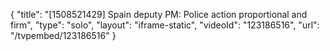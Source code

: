 {
    "title": "[1508521429] Spain deputy PM: Police action proportional and firm",
    "type": "solo",
    "layout": "iframe-static",
    "videoId": "123186516",
    "url": "\/tvpembed\/123186516"
}